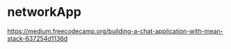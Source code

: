 # networkApp
https://medium.freecodecamp.org/building-a-chat-application-with-mean-stack-637254d1136d
